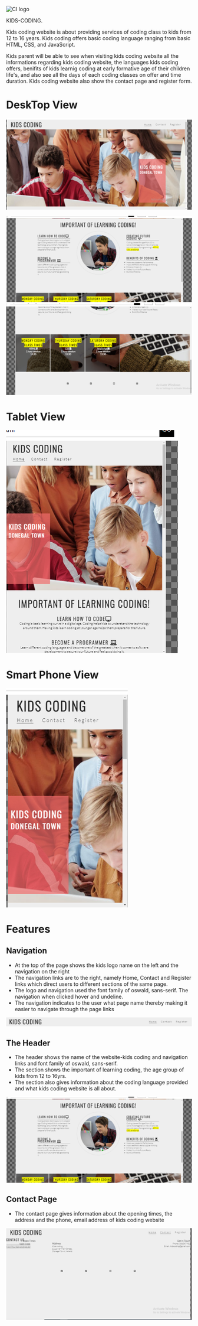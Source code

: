 ![CI logo](https://codeinstitute.s3.amazonaws.com/fullstack/ci_logo_small.png)


KIDS-CODING.

Kids coding website is about providing services of coding class to kids from 12 to 16 years.
Kids coding offers basic coding language ranging from basic HTML, CSS, and JavaScript.

Kids parent will be able to see when visiting kids coding website all the informations regarding
kids coding website, the languages kids coding offers, benifits of kids learnig coding at early formative
age of their children life's, and also see all the days of each coding classes on offer and time duration.
Kids coding website also show the contact page and register form.

<h1>DeskTop View</h1>

![desktop1](assets/readme-images/desktop-image.png "DESKTOP VIEW 1")

![desktop2](assets/readme-images/desktop2-image.png "DESKTOP VIEW 2")
![desktop3](assets/readme-images/desktop3-image.png "DESKTOP VIEW 3")

<h1>Tablet View</h1>

![tablet1](assets/readme-images/tablet1-image.png "TABLET VIEW 1")

<h1>Smart Phone View</h1>

![smart1](assets/readme-images/smart1-image.png "SMART PHONE VIEW")


<h1>Features</h1>
 
   <h2>Navigation</h2>
      <ul>
       <li>At the top of the page shows the kids logo name on the left and the navigation on the right</li>
       <li>The navigation links are to the right, namely Home, Contact and Register links which direct users to different sections of the same page.</li>
       <li>The logo and navigation used the font family of oswald, sans-serif. The navigation when clicked hover and undeline.</li>
       <li>The navigation indicates to the user what page name thereby making it easier to navigate through the page links</li>
      </ul>

    

![header](assets/readme-images/navigation1-image.png "HEADER")      

<h2>The Header</h2>
    <ul>
      <li>The header shows the name of the website-kids coding and navigation links and font family of oswald, sans-serif.</li>
      <li>The section shows the important of learning coding, the age group of kids from 12 to 16yrs.</li>
      <li>The section also gives information about the coding language provided and what kids coding website is all about.</li>
    </ul>

![desktop](assets/readme-images/desktop2-image.png)



<h2>Contact Page</h2>
    <ul>
       <li>The contact page gives information about the opening times, the address and the phone, email address of kids coding website</li>
    </ul>

  ![desktopo](assets/readme-images/contact-image.png)















